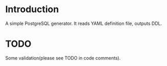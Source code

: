 # Introduction
A simple PostgreSQL generator. It reads YAML definition file, outputs DDL.

# TODO
Some validation(please see TODO in code comments).
